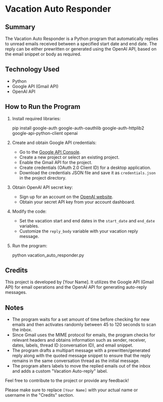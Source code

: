 
# Vacation Auto Responder

## Summary
The Vacation Auto Responder is a Python program that automatically replies to unread emails received between a specified start date and end date. The reply can be either prewritten or generated using the OpenAI API, based on the email snippet or body as required.

## Technology Used
- Python
- Google API (Gmail API)
- OpenAI API

## How to Run the Program
1. Install required libraries:
   
   pip install google-auth google-auth-oauthlib google-auth-httplib2 google-api-python-client openai
   

2. Create and obtain Google API credentials:
   - Go to the [Google API Console](https://console.developers.google.com/).
   - Create a new project or select an existing project.
   - Enable the Gmail API for the project.
   - Create credentials (OAuth 2.0 Client ID) for a desktop application.
   - Download the credentials JSON file and save it as `credentials.json` in the project directory.

3. Obtain OpenAI API secret key:
   - Sign up for an account on the [OpenAI website](https://openai.com/).
   - Obtain your secret API key from your account dashboard.

4. Modify the code:
   - Set the vacation start and end dates in the `start_date` and `end_date` variables.
   - Customize the `reply_body` variable with your vacation reply message.

5. Run the program:
   
   python vacation_auto_responder.py
   

## Credits
This project is developed by [Your Name]. It utilizes the Google API (Gmail API) for email operations and the OpenAI API for generating auto-reply messages.

## Notes
- The program waits for a set amount of time before checking for new emails and then activates randomly between 45 to 120 seconds to scan the inbox.
- Since Gmail uses the MIME protocol for emails, the program checks for relevant headers and obtains information such as sender, receiver, dates, labels, thread ID (conversation ID), and email snippet.
- The program drafts a multipart message with a prewritten/generated reply along with the quoted message snippet to ensure that the reply remains in the same conversation thread as the initial message.
- The program alters labels to move the replied emails out of the inbox and adds a custom "Vacation Auto-reply" label.

Feel free to contribute to the project or provide any feedback!


Please make sure to replace `[Your Name]` with your actual name or username in the "Credits" section.
